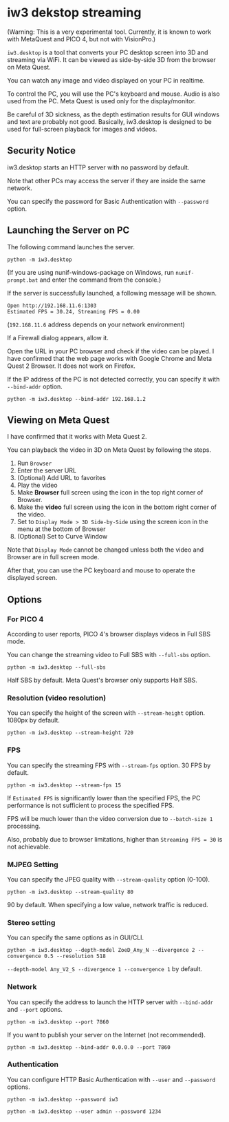 # iw3 dekstop streaming

(Warning: This is a very experimental tool.
Currently, it is known to work with MetaQuest and PICO 4, but not with VisionPro.)

`iw3.desktop` is a tool that converts your PC desktop screen into 3D and streaming via WiFi.
It can be viewed as side-by-side 3D from the browser on Meta Quest.

You can watch any image and video displayed on your PC in realtime.

To control the PC, you will use the PC's keyboard and mouse. Audio is also used from the PC. Meta Quest is used only for the display/monitor.

Be careful of 3D sickness, as the depth estimation results for GUI windows and text are probably not good.
Basically, iw3.desktop is designed to be used for full-screen playback for images and videos.

## Security Notice

iw3.desktop starts an HTTP server with no password by default.

Note that other PCs may access the server if they are inside the same network.

You can specify the password for Basic Authentication with `--password` option.

## Launching the Server on PC

The following command launches the server.

```
python -m iw3.desktop
```
(If you are using nunif-windows-package on Windows, run `nunif-prompt.bat` and enter the command from the console.)

If the server is successfully launched, a following message will be shown.

```
Open http://192.168.11.6:1303
Estimated FPS = 30.24, Streaming FPS = 0.00
```
(`192.168.11.6` address depends on your network environment)

If a Firewall dialog appears, allow it.

Open the URL in your PC browser and check if the video can be played.
I have confirmed that the web page works with Google Chrome and Meta Quest 2 Browser. It does not work on Firefox.

If the IP address of the PC is not detected correctly, you can specify it with `--bind-addr` option.

```
python -m iw3.desktop --bind-addr 192.168.1.2
```

##  Viewing on Meta Quest

I have confirmed that it works with Meta Quest 2.

You can playback the video in 3D on Meta Quest by following the steps.

1. Run `Browser`
2. Enter the server URL
3. (Optional) Add URL to favorites
4. Play the video
5. Make **Browser** full screen using the icon in the top right corner of Browser.
6. Make the **video** full screen using the icon in the bottom right corner of the video.
7. Set to `Display Mode > 3D Side-by-Side` using the screen icon in the menu at the bottom of Browser
8. (Optional) Set to Curve Window

Note that `Display Mode` cannot be changed unless both the video and Browser are in full screen mode.

After that, you can use the PC keyboard and mouse to operate the displayed screen.

## Options

### For PICO 4

According to user reports, PICO 4's browser displays videos in Full SBS mode.

You can change the streaming video to Full SBS with `--full-sbs` option.

```
python -m iw3.desktop --full-sbs
```

Half SBS by default. Meta Quest's browser only supports Half SBS.

### Resolution (video resolution)

You can specify the height of the screen with `--stream-height` option. 1080px by default.

```
python -m iw3.desktop --stream-height 720
```

### FPS

You can specify the streaming FPS with `--stream-fps` option. 30 FPS by default.

```
python -m iw3.desktop --stream-fps 15
```

If `Estimated FPS` is significantly lower than the specified FPS, the PC performance is not sufficient to process the specified FPS.

FPS will be much lower than the video conversion due to `--batch-size 1` processing.

Also, probably due to browser limitations, higher than `Streaming FPS = 30` is not achievable.

### MJPEG Setting

You can specify the JPEG quality with `--stream-quality` option (0-100).
```
python -m iw3.desktop --stream-quality 80
```
90 by default. When specifying a low value, network traffic is reduced.

### Stereo setting

You can specify the same options as in GUI/CLI.

```
python -m iw3.desktop --depth-model ZoeD_Any_N --divergence 2 --convergence 0.5 --resolution 518
```

`--depth-model Any_V2_S --divergence 1 --convergence 1` by default.

### Network

You can specify the address to launch the HTTP server with `--bind-addr` and `--port` options.

```
python -m iw3.desktop --port 7860
```

If you want to publish your server on the Internet (not recommended).
```
python -m iw3.desktop --bind-addr 0.0.0.0 --port 7860
```

### Authentication

You can configure HTTP Basic Authentication with `--user` and `--password` options.

```
python -m iw3.desktop --password iw3
```
```
python -m iw3.desktop --user admin --password 1234
```
